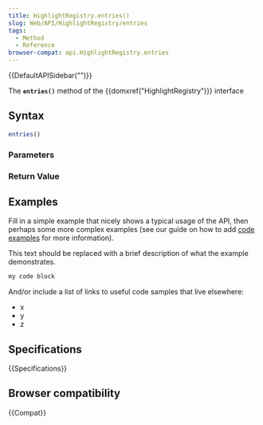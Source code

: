 ```yaml
---
title: HighlightRegistry.entries()
slug: Web/API/HighlightRegistry/entries
tags:
  - Method
  - Reference
browser-compat: api.HighlightRegistry.entries
---
```

{{DefaultAPISidebar("")}}

The **`entries()`** method of the {{domxref("HighlightRegistry")}} interface 

## Syntax

```js
entries()
```

### Parameters



### Return Value



## Examples

Fill in a simple example that nicely shows a typical usage of the API, then perhaps some more complex examples (see our guide on how to add [code examples](/en-US/docs/MDN/Contribute/Structures/Code_examples) for more information).

This text should be replaced with a brief description of what the example demonstrates.

```js
my code block
```

And/or include a list of links to useful code samples that live elsewhere:

*   x
*   y
*   z

## Specifications

{{Specifications}}

## Browser compatibility

{{Compat}}

